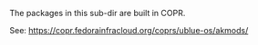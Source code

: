 The packages in this sub-dir are built in COPR.

See: https://copr.fedorainfracloud.org/coprs/ublue-os/akmods/
